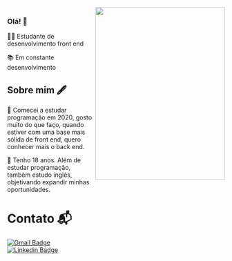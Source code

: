 <img align="right" width="300" height="400" src="https://i.imgur.com/znGHuUO.jpg">


### Olá! 👋

👨‍💻 Estudante de desenvolvimento front end

📚 Em constante desenvolvimento

## Sobre mim 🖋

🎯 Comecei a estudar programação em 2020, gosto muito do que faço, quando estiver com uma base mais sólida de front end, quero conhecer mais o back end.

🚀 Tenho 18 anos. Além de estudar programação, também estudo inglês, objetivando expandir minhas oportunidades.

# Contato 📬

[![Gmail Badge](https://img.shields.io/badge/-GermanoBier-c14438?style=flat-square&logo=Gmail&logoColor=white&link=mailto:germanobier@hotmail.com)](mailto:germanobier@hotmail.com) <br>
[![Linkedin Badge](https://img.shields.io/badge/-GermanoBier-blue?style=flat-square&logo=Linkedin&logoColor=white&link=https://https://www.linkedin.com/in/germanobier/)](https://www.linkedin.com/in/germanobier/) 

